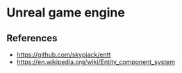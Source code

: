 # Unreal game engine

## References
- https://github.com/skypjack/entt
- https://en.wikipedia.org/wiki/Entity_component_system

